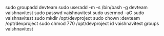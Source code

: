 sudo groupadd devteam
sudo useradd -m -s /bin/bash -g devteam vaishnavitest
sudo passwd vaishnavitest
sudo usermod -aG sudo vaishnavitest
sudo mkdir /opt/devproject
sudo chown :devteam /opt/devproject
sudo chmod 770 /opt/devproject
id vaishnavitest
groups vaishnavitest

